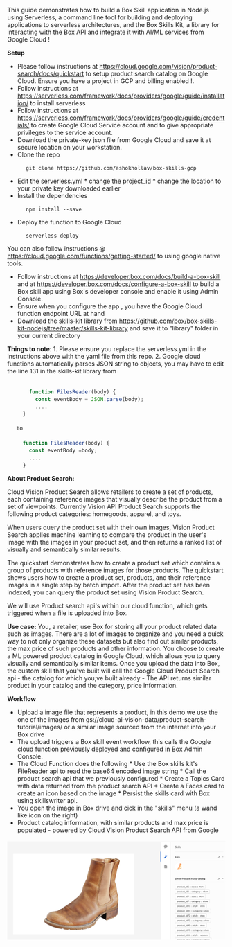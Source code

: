 This guide demonstrates how to build a Box Skill application in Node.js using Serverless, a command line tool for building and deploying applications to serverless architectures, and the Box Skills Kit, a library for interacting with the Box API and integrate it with AI/ML services from Google Cloud !

**Setup**

* Please follow instructions at https://cloud.google.com/vision/product-search/docs/quickstart to setup product search catalog on Google Cloud. Ensure you have a project in GCP and billing enabled !. 
* Follow instructions at https://serverless.com/framework/docs/providers/google/guide/installation/ to install serverless
* Follow instructions at https://serverless.com/framework/docs/providers/google/guide/credentials/ to create Google Cloud Service account and to give appropriate privileges to the service account.
* Download the private-key json file from Google Cloud and save it at secure location on your workstation.
* Clone the repo
```
      git clone https://github.com/ashokhollav/box-skills-gcp
```
* Edit the serverless.yml 
      * change the project_id
      * change the location to your private key downloaded earlier
* Install the dependencies
```
      npm install --save

```
* Deploy the function to Google Cloud
```
      serverless deploy
```
      
You can also follow instructions @ https://cloud.google.com/functions/getting-started/ to using google native tools.

* Follow instructions at https://developer.box.com/docs/build-a-box-skill and at https://developer.box.com/docs/configure-a-box-skill to build a Box skill app using Box's developer console and enable it using Admin Console.
* Ensure when you configure the app , you have the Google Cloud function endpoint URL at hand
* Download the skills-kit library from https://github.com/box/box-skills-kit-nodejs/tree/master/skills-kit-library and save it to "library" folder in your current directory

**Things to note**: 
      1. Please ensure you replace the serverless.yml in the instructions above with the yaml file from this repo.
      2. Google cloud functions automatically parses JSON string to objects, you may have to edit the line 131 in the skills-kit library from 
 ```javascript
 
        function FilesReader(body) {
          const eventBody = JSON.parse(body);
          ....
      }
    
    to 
 
      function FilesReader(body) {
        const eventBody =body;
        ....
      }
  ```


**About Product Search:**

Cloud Vision Product Search allows retailers to create a set of products, each containing reference images that visually describe the product from a set of viewpoints. Currently Vision API Product Search supports the following product categories: homegoods, apparel, and toys.

When users query the product set with their own images, Vision Product Search applies machine learning to compare the product in the user's image with the images in your product set, and then returns a ranked list of visually and semantically similar results.

The quickstart demonstrates how to create a product set which contains a group of products with reference images for those products. The quickstart shows users how to create a product set, products, and their reference images in a single step by batch import. After the product set has been indexed, you can query the product set using Vision Product Search.

We will use Product search api's within our cloud function, which gets triggered when a file is uploaded into Box.

**Use case:**
You, a retailer, use Box for storing all your product  related data such as images. There are a lot of images to organize and you need a quick way to not only organize these datasets but also find out similar products, the max price of such products and other information.
You choose to create a ML powered product catalog in Google Cloud, which allows you to query visually and semantically similar items. Once you upload the data into Box, the custom skill that you've built will call the Google Cloud Product Search api - the catalog for which you;ve built already - The API returns similar product in your catalog and the category, price information.

**Workflow**
* Upload a image file that represents a product, in this demo we use the one of the images from gs://cloud-ai-vision-data/product-search-tutorial/images/ or a similar image sourced from the internet into your Box drive
* The upload triggers a Box skill event workflow, this calls the Google cloud function previously deployed and configured in Box Admin Console.
* The Cloud Function does the following
      * Use the Box skills kit's FileReader api to read the base64 encoded image string
      * Call the product search api that we previously configured
      * Create a Topics Card with data returned from the product search API
      * Create a Faces card to create an icon based on the image
      * Persist the skills card with Box using skillswriter api.
* You open the image in Box drive and cick in the "skills" menu (a wand like icon on the right)
* Product catalog information, with similar products and max price is populated - powered by Cloud Vision Product Search API from Google

![Alt text](sample.png?raw=true "Box Skills view, similar products")
